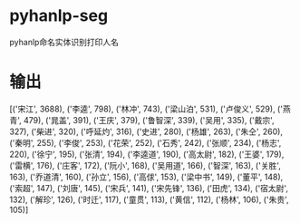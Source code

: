 # pyhanlp-seg
pyhanlp命名实体识别打印人名
# 输出
[('宋江', 3688), ('李逵', 798), ('林冲', 743), ('梁山泊', 531), ('卢俊义', 529), ('燕青', 479), ('晁盖', 391), ('王庆', 379), ('鲁智深', 339), ('吴用', 335), ('戴宗', 327), ('柴进', 320), ('呼延灼', 316), ('史进', 280), ('杨雄', 263), ('朱仝', 260), ('秦明', 255), ('李俊', 253), ('花荣', 252), ('石秀', 242), ('张顺', 234), ('杨志', 220), ('徐宁', 195), ('张清', 194), ('李逵道', 190), ('高太尉', 182), ('王婆', 179), ('雷横', 176), ('庄客', 172), ('阮小', 168), ('吴用道', 166), ('智深', 163), ('关胜', 163), ('乔道清', 160), ('孙立', 156), ('高俅', 153), ('梁中书', 149), ('董平', 148), ('索超', 147), ('刘唐', 145), ('宋兵', 141), ('宋先锋', 136), ('田虎', 134), ('宿太尉', 132), ('解珍', 126), ('时迁', 117), ('童贯', 113), ('黄信', 112), ('杨林', 106), ('朱贵', 105)]
